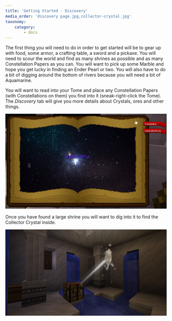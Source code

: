 ```yaml
---
title: 'Getting Started - Discovery'
media_order: 'discovery page.jpg,collector-crystal.jpg'
taxonomy:
    category:
        - docs
---
```


The first thing you will need to do in order to get started will be to gear up with food, some armor, a crafting table, a sword and a pickaxe. You will need to scour the world and find as many shrines as possible and as many Constellation Papers as you can. You will want to pick up some Marble and hope you get lucky in finding an Ender Pearl or two. You will also have to do a bit of digging around the bottom of rivers because you will need a bit of Aquamarine.    

You will want to read into your Tome and place any Constellation Papers (with Constellations on them) you find into it (sneak-right-click the Tome). The *Discovery* tab will give you more details about Crystals, ores and other things.

![](discovery%20page.jpg)

Once you have found a large shrine you will want to dig into it to find the Collector Crystal inside.

![](collector-crystal.jpg)
